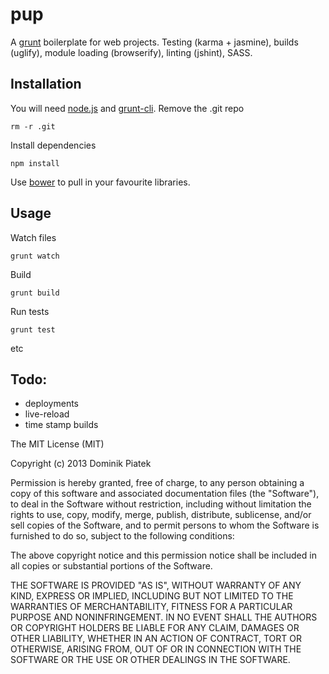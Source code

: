 pup
===

A [grunt]() boilerplate for web projects. 
Testing (karma + jasmine), builds (uglify), module loading (browserify), linting (jshint), SASS. 

## Installation

You will need [node.js]() and [grunt-cli]().
Remove the .git repo

````
rm -r .git
````

Install dependencies
````
npm install
````

Use [bower]() to pull in your favourite libraries.

## Usage

Watch files
````
grunt watch
````

Build
````
grunt build
````

Run tests
````
grunt test
````

etc


## Todo:
- deployments
- live-reload
- time stamp builds

The MIT License (MIT)

Copyright (c) 2013 Dominik Piatek

Permission is hereby granted, free of charge, to any person obtaining a copy
of this software and associated documentation files (the "Software"), to deal
in the Software without restriction, including without limitation the rights
to use, copy, modify, merge, publish, distribute, sublicense, and/or sell
copies of the Software, and to permit persons to whom the Software is
furnished to do so, subject to the following conditions:

The above copyright notice and this permission notice shall be included in
all copies or substantial portions of the Software.

THE SOFTWARE IS PROVIDED "AS IS", WITHOUT WARRANTY OF ANY KIND, EXPRESS OR
IMPLIED, INCLUDING BUT NOT LIMITED TO THE WARRANTIES OF MERCHANTABILITY,
FITNESS FOR A PARTICULAR PURPOSE AND NONINFRINGEMENT. IN NO EVENT SHALL THE
AUTHORS OR COPYRIGHT HOLDERS BE LIABLE FOR ANY CLAIM, DAMAGES OR OTHER
LIABILITY, WHETHER IN AN ACTION OF CONTRACT, TORT OR OTHERWISE, ARISING FROM,
OUT OF OR IN CONNECTION WITH THE SOFTWARE OR THE USE OR OTHER DEALINGS IN
THE SOFTWARE.
